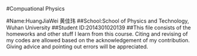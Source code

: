 #Compuational Physics

#Name:HuangJiaWei 黄佳玮
##School:School of Physics and Technology, Wuhan University
##Student ID:2014301020139
##This file consists of the homeworks and other stuff I learn from this course. Citing and revising of my codes are allowed based on the acknowledgement of my contribution. Giving advice and pointing out errors will be appreciated. 
